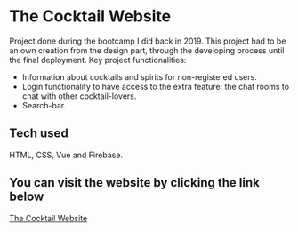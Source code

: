 # The Cocktail Website

Project done during the bootcamp I did back in 2019. This project had to be an own creation from the design part, through the developing process until the final deployment. Key project functionalities:

  - Information about cocktails and spirits for non-registered users.
  - Login functionality to have access to the extra feature: the chat rooms to chat with other cocktail-lovers.
  - Search-bar.

## Tech used

HTML, CSS, Vue and Firebase.

## You can visit the website by clicking the link below

[The Cocktail Website](https://the-cocktail-website.netlify.app)
